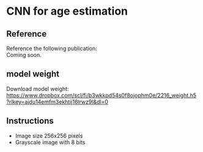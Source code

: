 # CNN for age estimation

## Reference
Reference the following publication: <br/>
Coming soon.

## model weight
Download model weight:<br/>
https://www.dropbox.com/scl/fi/b3wkkpd54s0f8ojophm0e/2216_weight.h5?rlkey=ajdu14emfm3ekhtij16lrwz9l&dl=0


## Instructions
* Image size 256x256 pixels
* Grayscale image with 8 bits
